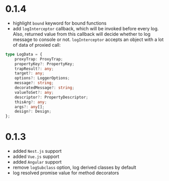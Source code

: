 # 0.1.4

* highlight `bound` keyword for bound functions
* add `logInterceptor` callback, which will be invoked before every log. Also, returned value from this callback will decide whether to log message to console or not. `logInterceptor` accepts an object with a lot of data of proxied call:

```typescript
type LogData = {
    proxyTrap: ProxyTrap;
    propertyKey?: PropertyKey;
    trapResult?: any;
    target?: any;
    options?: LoggerOptions;
    message?: string;
    decoratedMessage?: string;
    valueToSet?: any;
    descriptor?: PropertyDescriptor;
    thisArg?: any;
    args?: any[];
    design?: Design;
};
```

# 0.1.3

* added `Nest.js` support
* added `Vue.js` support
* added `Angular` support
* remove `logSubclass` option, log derived classes by default
* log resolved promise value for method decorators